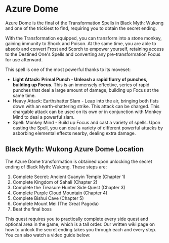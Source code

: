 # Azure Dome

Azure Dome is the final of the Transformation Spells in Black Myth: Wukong and one of the trickiest to find, requiring you to obtain the secret ending. 

With the Transformation equipped, you can transform into a stone monkey, gaining immunity to Shock and Poison. At the same time, you are able to absorb and convert Frost and Scorch to empower yourself, retaining access to the Destined One's Spells and converting any pre-transformation Focus for use afterward. 

This spell is one of the most powerful thanks to its moveset: 

  * **Light Attack: Primal Punch - Unleash a rapid flurry of punches, building up Focus.** This is an immensely effective, series of rapid punches that deal a large amount of damage, building up Focus at the same time. 
  * Heavy Attack: Earthshatter Slam - Leap into the air, bringing both fists down with an earth-shattering strike. This attack can be charged. This chargable attack can be used on its own or in conjunction with Monkey Mind to deal a powerful slam. 
  * Spell: Monkey Mind - Build up Focus and cast a variety of spells. Upon casting the Spell, you can deal a variety of different powerful attacks by asborbing elemental effects nearby, dealing extra damage.

## Black Myth: Wukong Azure Dome Location

The Azure Dome transformation is obtained upon unlocking the secret ending of Black Myth: Wukong. These steps are: 

  1. Complete Secret: Ancient Guanyin Temple (Chapter 1)
  2. Complete Kingdom of Sahali (Chapter 2)
  3. Complete the Treasure Hunter Side Quest (Chapter 3)
  4. Complete Purple Cloud Mountain (Chapter 4)
  5. Complete Bishui Cave (Chapter 5)
  6. Complete Mount Mei (The Great Pagoda)
  7. Beat the final boss

This quest requires you to practically complete every side quest and optional area in the game, which is a tall order. Our written wiki page on how to unlock the secret ending takes you through each and every step. You can also watch a video guide below: 


